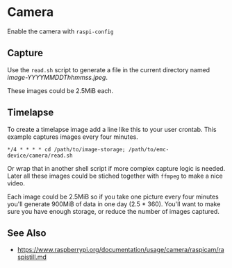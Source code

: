 # Camera

Enable the camera with `raspi-config`

## Capture

Use the `read.sh` script to generate a file in the current directory named *image-YYYYMMDDThhmmss.jpeg*.

These images could be 2.5MiB each.

## Timelapse

To create a timelapse image add a line like this to your user crontab.
This example captures images every four minutes.

    */4 * * * * cd /path/to/image-storage; /path/to/emc-device/camera/read.sh

Or wrap that in another shell script if more complex capture logic is needed.
Later all these images could be stiched together with `ffmpeg` to make a nice video.

Each image could be 2.5MiB so if you take one picture every four minutes you'll generate 900MiB of data in one day (2.5 * 360).
You'll want to make sure you have enough storage, or reduce the number of images captured.

## See Also

* https://www.raspberrypi.org/documentation/usage/camera/raspicam/raspistill.md
